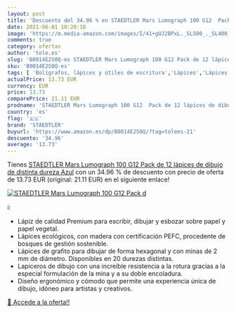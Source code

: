```yaml
---
layout: post
title: 'Descuento del 34.96 % en STAEDTLER Mars Lumograph 100 G12  Pack d'
date: 2021-06-01 10:20:18
image: 'https://m.media-amazon.com/images/I/41+gUJ2BPxL._SL500_._SL400_.jpg'
comments: true
category: ofertas
author: 'tole.es'
slug: 'B0014E2S0Q-es STAEDTLER Mars Lumograph 100 G12 Pack de 12 lápices de...'
sku: 'B0014E2S0Q-es'
tags: [ 'Bolígrafos, lápices y útiles de escritura','Lápices','Lápices de madera','Oficina y papelería','lápices','staedtler', ]
actualPrice: 13.73 EUR
currency: EUR
price: 13.73
comparePrice: 21.11 EUR
prodname: 'STAEDTLER Mars Lumograph 100 G12  Pack de 12 lápices de dibujo de distinta dureza  Azul'
country: 'es'
flag: '🇪🇸'
brand: 'STAEDTLER'
buyurl: 'https://www.amazon.es/dp/B0014E2S0Q/?tag=tolees-21'
descuento: '34.96'
average: '13.73'
---
```


Tienes [STAEDTLER Mars Lumograph 100 G12  Pack de 12 lápices de dibujo de distinta dureza  Azul](https://www.amazon.es/dp/B0014E2S0Q/?tag=tolees-21) con un 34.96 % de descuento con precio de oferta de 13.73 EUR (original: 21.11 EUR) en el siguiente enlace!

[![STAEDTLER Mars Lumograph 100 G12  Pack d](https://m.media-amazon.com/images/I/41+gUJ2BPxL._SL500_._SL400_.jpg)](https://www.amazon.es/dp/B0014E2S0Q/?tag=tolees-21)

ℹ️:

- Lápiz de calidad Premium para escribir, dibujar y esbozar sobre papel y papel vegetal.
- Lápices ecológicos, con madera con certificación PEFC, procedente de bosques de gestión sostenible.
- Lápices de grafito para dibujar de forma hexagonal y con minas de 2 mm de diámetro. Disponibles en 20 durezas distintas.
- Lapiceros de dibujo con una increíble resistencia a la rotura gracias a la especial formulación de la mina y a su doble encoladura.
- Diseño ergonómico y cómodo que permite una experiencia única de dibujo, idóneo para artistas y creativos.

[🛒 Accede a la oferta!!](https://www.amazon.es/dp/B0014E2S0Q/?tag=tolees-21)
